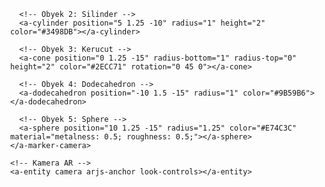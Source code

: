 <!DOCTYPE html>
<html>
<head>
  <title>Obyek 3D dengan A-Frame</title>
  <script src="https://aframe.io/releases/1.2.0/aframe.min.js"></script>
  <script src="https://cdn.rawgit.com/jeromeetienne/AR.js/2.0.8/aframe/build/aframe-ar.js"></script>
</head>
<body style="margin: 0px; overflow: hidden;">
  <a-scene embedded vr-mode-ui="enabled: false" arjs="debugUIEnabled: false;">
    <a-marker-camera preset="hiro">
      <!-- Obyek 1: Kotak -->
      <a-box position="-5 1.5 -10" color="#FF5733" scale="1 2 1"></a-box>

      <!-- Obyek 2: Silinder -->
      <a-cylinder position="5 1.25 -10" radius="1" height="2" color="#3498DB"></a-cylinder>

      <!-- Obyek 3: Kerucut -->
      <a-cone position="0 1.25 -15" radius-bottom="1" radius-top="0" height="2" color="#2ECC71" rotation="0 45 0"></a-cone>

      <!-- Obyek 4: Dodecahedron -->
      <a-dodecahedron position="-10 1.5 -15" radius="1" color="#9B59B6"></a-dodecahedron>

      <!-- Obyek 5: Sphere -->
      <a-sphere position="10 1.25 -15" radius="1.25" color="#E74C3C" material="metalness: 0.5; roughness: 0.5;"></a-sphere>
    </a-marker-camera>

    <!-- Kamera AR -->
    <a-entity camera arjs-anchor look-controls></a-entity>
  </a-scene>
</body>
</html>
